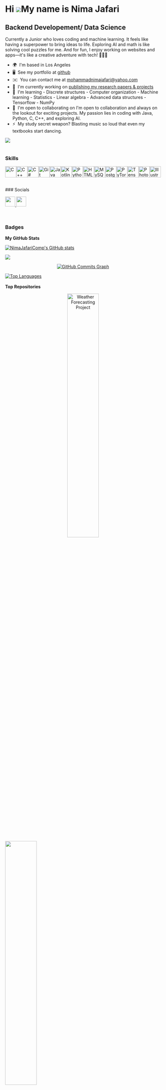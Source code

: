 Hi ![](https://user-images.githubusercontent.com/18350557/176309783-0785949b-9127-417c-8b55-ab5a4333674e.gif)My name is Nima Jafari
===================================================================================================================================

Backend Developement/ Data Science
---------------------------------

Currently a Junior who loves coding and machine learning. It feels like having a superpower to bring ideas to life. Exploring AI and math is like solving cool puzzles for me. And for fun, I enjoy working on websites and apps—it's like a creative adventure with tech! 🌟👩‍💻

* 🌍  I'm based in Los Angeles
* 🖥️  See my portfolio at [github](http://github.com/NimaJafariComp)
* ✉️  You can contact me at [mohammadnimajafari@yahoo.com](mailto:mohammadnimajafari@yahoo.com)
* 🚀  I'm currently working on [publishing my research papers & projects](http://soon)
* 🧠  I'm learning - Discrete structures - Computer organization - Machine learning - Statistics - Linear algebra - Advanced data structures - Tensorflow - NumPy
* 🤝  I'm open to collaborating on I'm open to collaboration and always on the lookout for exciting projects. My passion lies in coding with Java, Python, C, C++, and exploring AI.
* ⚡  My study secret weapon? Blasting music so loud that even my textbooks start dancing.

<a href="https://www.github.com/NimaJafariComp" target="_blank" rel="noreferrer"><img
src="https://img.shields.io/github/followers/NimaJafariComp?logo=github&style=for-the-badge&color=6366f1&labelColor=ffffff" /></a>
<br /><br />
### Skills


<p align="left">
<a href="https://docs.microsoft.com/en-us/cpp/?view=msvc-170" target="_blank" rel="noreferrer"><img src="https://raw.githubusercontent.com/danielcranney/readme-generator/main/public/icons/skills/c-colored.svg" width="36" height="36" alt="C" /></a><a href="https://docs.microsoft.com/en-us/cpp/?view=msvc-170" target="_blank" rel="noreferrer"><img src="https://raw.githubusercontent.com/danielcranney/readme-generator/main/public/icons/skills/cplusplus-colored.svg" width="36" height="36" alt="C++" /></a><a href="https://docs.microsoft.com/en-us/dotnet/csharp/" target="_blank" rel="noreferrer"><img src="https://raw.githubusercontent.com/danielcranney/readme-generator/main/public/icons/skills/csharp-colored.svg" width="36" height="36" alt="C#" /></a><a href="https://git-scm.com/" target="_blank" rel="noreferrer"><img src="https://raw.githubusercontent.com/danielcranney/readme-generator/main/public/icons/skills/git-colored.svg" width="36" height="36" alt="Git" /></a><a href="https://www.oracle.com/java/" target="_blank" rel="noreferrer"><img src="https://raw.githubusercontent.com/danielcranney/readme-generator/main/public/icons/skills/java-colored.svg" width="36" height="36" alt="Java" /></a><a href="https://kotlinlang.org/" target="_blank" rel="noreferrer"><img src="https://raw.githubusercontent.com/danielcranney/readme-generator/main/public/icons/skills/kotlin-colored.svg" width="36" height="36" alt="Kotlin" /></a><a href="https://www.python.org/" target="_blank" rel="noreferrer"><img src="https://raw.githubusercontent.com/danielcranney/readme-generator/main/public/icons/skills/python-colored.svg" width="36" height="36" alt="Python" /></a><a href="https://developer.mozilla.org/en-US/docs/Glossary/HTML5" target="_blank" rel="noreferrer"><img src="https://raw.githubusercontent.com/danielcranney/readme-generator/main/public/icons/skills/html5-colored.svg" width="36" height="36" alt="HTML5" /></a><a href="https://www.mysql.com/" target="_blank" rel="noreferrer"><img src="https://raw.githubusercontent.com/danielcranney/readme-generator/main/public/icons/skills/mysql-colored.svg" width="36" height="36" alt="MySQL" /></a><a href="https://www.postgresql.org/" target="_blank" rel="noreferrer"><img src="https://raw.githubusercontent.com/danielcranney/readme-generator/main/public/icons/skills/postgresql-colored.svg" width="36" height="36" alt="PostgreSQL" /></a><a href="https://pytorch.org/" target="_blank" rel="noreferrer"><img src="https://raw.githubusercontent.com/danielcranney/readme-generator/main/public/icons/skills/pytorch-colored.svg" width="36" height="36" alt="PyTorch" /></a><a href="https://www.tensorflow.org/" target="_blank" rel="noreferrer"><img src="https://raw.githubusercontent.com/danielcranney/readme-generator/main/public/icons/skills/tensorflow-colored.svg" width="36" height="36" alt="TensorFlow" /></a><a href="https://www.adobe.com/uk/products/photoshop.html" target="_blank" rel="noreferrer"><img src="https://raw.githubusercontent.com/danielcranney/readme-generator/main/public/icons/skills/photoshop-colored.svg" width="36" height="36" alt="Photoshop" /></a><a href="https://www.adobe.com/uk/products/illustrator.html" target="_blank" rel="noreferrer"><img src="https://raw.githubusercontent.com/danielcranney/readme-generator/main/public/icons/skills/illustrator-colored.svg" width="36" height="36" alt="Illustrator" /></a>
</p>

<br />
### Socials

<p align="left"> <a href="https://www.github.com/NimaJafariComp" target="_blank" rel="noreferrer"> <picture> <source media="(prefers-color-scheme: dark)" srcset="https://raw.githubusercontent.com/danielcranney/readme-generator/main/public/icons/socials/github-dark.svg" /> <source media="(prefers-color-scheme: light)" srcset="https://raw.githubusercontent.com/danielcranney/readme-generator/main/public/icons/socials/github.svg" /> <img src="https://raw.githubusercontent.com/danielcranney/readme-generator/main/public/icons/socials/github.svg" width="32" height="32" /> </picture> </a> <a href="https://www.linkedin.com/in/mohammadnima-jafari-7869bb189/" target="_blank" rel="noreferrer"> <picture> <source media="(prefers-color-scheme: dark)" srcset="https://raw.githubusercontent.com/danielcranney/readme-generator/main/public/icons/socials/linkedin-dark.svg" /> <source media="(prefers-color-scheme: light)" srcset="https://raw.githubusercontent.com/danielcranney/readme-generator/main/public/icons/socials/linkedin.svg" /> <img src="https://raw.githubusercontent.com/danielcranney/readme-generator/main/public/icons/socials/linkedin.svg" width="32" height="32" /> </picture> </a></p>

<br />

### Badges

<b>My GitHub Stats</b>

<a href="http://www.github.com/NimaJafariComp"><img src="https://github-readme-stats.vercel.app/api?username=NimaJafariComp&show_icons=true&hide=&count_private=true&title_color=ef4444&text_color=000000&icon_color=6366f1&bg_color=ffffff&hide_border=true&show_icons=true" alt="NimaJafariComp's GitHub stats" /></a>

<a href="http://www.github.com/NimaJafariComp"><img src="https://github-readme-streak-stats.herokuapp.com/?user=NimaJafariComp&stroke=000000&background=ffffff&ring=ef4444&fire=ef4444&currStreakNum=000000&currStreakLabel=ef4444&sideNums=000000&sideLabels=000000&dates=000000&hide_border=true" /></a>

<div style="text-align: center;">
  <a href="http://www.github.com/NimaJafariComp" target="_blank">
    <img src="https://github-readme-activity-graph.cyclic.app/graph?username=NimaJafariComp&bg_color=ffffff&color=000000&line=6366f1&point=000000&area_color=ffffff&area=true&hide_border=true&custom_title=GitHub%20Commits%20Graph" alt="GitHub Commits Graph" style="max-width: 100%; height: auto;" />
  </a>
</div>

<a href="https://github.com/NimaJafariComp" align="left"><img src="https://github-readme-stats.vercel.app/api/top-langs/?username=NimaJafariComp&langs_count=10&title_color=ef4444&text_color=000000&icon_color=6366f1&bg_color=ffffff&hide_border=true&locale=en&custom_title=Top%20%Languages" alt="Top Languages" /></a>
<br /><br />
<b>Top Repositories</b>

<div style="text-align: center;">
  <a href="https://github.com/NimaJafariComp/weather-forecasting-project" target="_blank">
    <img style="width: 45%;" src="https://github-readme-stats.vercel.app/api/pin/?username=NimaJafariComp&repo=weather-forecasting-project&title_color=ef4444&text_color=000000&icon_color=6366f1&bg_color=ffffff&hide_border=true&locale=en" alt="Weather Forecasting Project"/>
  </a>
</div>
<br />


<div width="100%" align="center"><a href="https://github.com/NimaJafariComp/SDC-DiscordBot" align="left"><img align="left" width="45%" src="https://github-readme-stats.vercel.app/api/pin/?username=NimaJafariComp&repo=SDC-DiscordBot&title_color=ef4444&text_color=000000&icon_color=6366f1&bg_color=ffffff&hide_border=true&locale=en" /></a></div><br /><br /><br /><br /><br /><br /><br />
